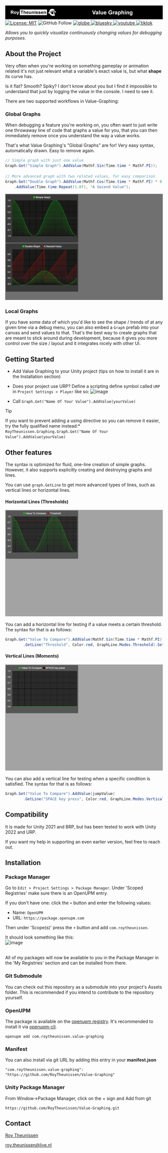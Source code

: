 [![Roy Theunissen](Documentation~/Github%20Header.jpg)](http://roytheunissen.com)
[![License: MIT](https://img.shields.io/badge/License-MIT-brightgreen.svg)](LICENSE.md)
![GitHub Follow](https://img.shields.io/github/followers/RoyTheunissen?label=RoyTheunissen&style=social)
<a href="https://roytheunissen.com" target="blank"><picture>
    <source media="(prefers-color-scheme: dark)" srcset="https://github.com/RoyTheunissen/RoyTheunissen/raw/master/globe_dark.png">
    <source media="(prefers-color-scheme: light)" srcset="https://github.com/RoyTheunissen/RoyTheunissen/raw/master/globe_light.png">
    <img alt="globe" src="globe_dark.png" width="20" height="20" />
</picture></a>
<a href="https://bsky.app/profile/roytheunissen.com" target="blank"><picture>
    <source media="(prefers-color-scheme: dark)" srcset="https://github.com/RoyTheunissen/RoyTheunissen/raw/master/bluesky_dark.png">
    <source media="(prefers-color-scheme: light)" srcset="https://github.com/RoyTheunissen/RoyTheunissen/raw/master/bluesky_light.png">
    <img alt="bluesky" src="bluesky_dark.png" width="20" height="20" />
</picture></a>
<a href="https://www.youtube.com/c/r_m_theunissen" target="blank"><picture>
    <source media="(prefers-color-scheme: dark)" srcset="https://github.com/RoyTheunissen/RoyTheunissen/raw/master/youtube_dark.png">
    <source media="(prefers-color-scheme: light)" srcset="https://github.com/RoyTheunissen/RoyTheunissen/raw/master/youtube_light.png">
    <img alt="youtube" src="youtube_dark.png" width="20" height="20" />
</picture></a> 
<a href="https://www.tiktok.com/@roy_theunissen" target="blank"><picture>
    <source media="(prefers-color-scheme: dark)" srcset="https://github.com/RoyTheunissen/RoyTheunissen/raw/master/tiktok_dark.png">
    <source media="(prefers-color-scheme: light)" srcset="https://github.com/RoyTheunissen/RoyTheunissen/raw/master/tiktok_light.png">
    <img alt="tiktok" src="tiktok_dark.png" width="20" height="20" />
</picture></a>

_Allows you to quickly visualize continuously changing values for debugging purposes._

## About the Project

Very often when you're working on something gameplay or animation related it's not just relevant what a variable's exact value is, but what **shape** its curve has.

Is it flat? Smooth? Spiky? I don't know about you but I find it impossible to understand that just by logging the value in the console. I need to see it.

There are two supported workflows in Value-Graphing:

### Global Graphs

When debugging a feature you're working on, you often want to just write one throwaway line of code that graphs a value for you, that you can then immediately remove once you understand the way a value works.

That's what Value Graphing's "Global Graphs" are for! Very easy syntax, automatically drawn. Easy to remove again.

```cs
// Simple graph with just one value
Graph.Get("Simple Graph").AddValue(Mathf.Sin(Time.time * Mathf.PI));

// More advanced graph with two related values, for easy comparison
Graph.Get("Double Graph").AddValue(Mathf.Cos(Time.time * Mathf.PI) * 0.25f)
    .AddValue(Time.time.Repeat(1.0f), "A Second Value");
```
![Example](Documentation~/Example.gif)

### Local Graphs

If you have some data of which you'd like to see the shape / trends of at any given time via a debug menu, you can also embed a `Graph` prefab into your canvas and send values to that. That's the best way to create graphs that are meant to stick around during development, because it gives you more control over the size / layout and it integrates nicely with other UI.

## Getting Started

- Add Value Graphing to your Unity project (tips on how to install it are in the Installation section)
- Does your project use URP? Define a scripting define symbol called `URP` in `Project Settings > Player` like so: ![image](https://github.com/RoyTheunissen/Value-Graphing/assets/3997055/e4609c07-2a59-40cf-a000-5fb877b3118a)

- Call `Graph.Get("Name Of Your Value").AddValue(yourValue)`

> [!TIP]
> If you want to prevent adding a using directive so you can remove it easier, try the fully qualified name instead:*
> `RoyTheunissen.Graphing.Graph.Get("Name Of Your Value").AddValue(yourValue)`

## Other features

The syntax is optimized for fluid, one-line creation of simple graphs. However, it also supports explicitly creating and destroying graphs and lines.

You can use `graph.GetLine` to get more advanced types of lines, such as vertical lines or horizontal lines.

#### Horizontal Lines (Thresholds)

![Example](Documentation~/Example%20Threshold.gif)

You can add a horizontal line for testing if a value meets a certain threshold. The syntax for that is as follows:

```cs
Graph.Get("Value To Compare").AddValue(Mathf.Sin(Time.time * Mathf.PI))
        .GetLine("Threshold", Color.red, GraphLine.Modes.Threshold).SetThreshold(0.75f);
```

#### Vertical Lines (Moments)

![Example](Documentation~/Example%20Timing.gif)

You can also add a vertical line for testing when a specific condition is satisfied. The syntax for that is as follows:

```cs
Graph.Get("Value To Compare").AddValue(jumpValue)
        .GetLine("SPACE key press", Color.red, GraphLine.Modes.VerticalLines).AddValue(Input.GetKeyDown(KeyCode.Space));
```

## Compatibility

It is made for Unity 2021 and BRP, but has been tested to work with Unity 2022 and URP.

If you want my help in supporting an even earlier version, feel free to reach out.

## Installation

### Package Manager

Go to `Edit > Project Settings > Package Manager`. Under 'Scoped Registries' make sure there is an OpenUPM entry.

If you don't have one: click the `+` button and enter the following values:

- Name: `OpenUPM` <br />
- URL: `https://package.openupm.com` <br />

Then under 'Scope(s)' press the `+` button and add `com.roytheunissen`.

It should look something like this: <br />
![image](https://user-images.githubusercontent.com/3997055/185363839-37b3bb3d-f70c-4dbd-b30d-cc8a93b592bb.png)

<br />
All of my packages will now be available to you in the Package Manager in the 'My Registries' section and can be installed from there.
<br />


### Git Submodule

You can check out this repository as a submodule into your project's Assets folder. This is recommended if you intend to contribute to the repository yourself.

### OpenUPM
The package is available on the [openupm registry](https://openupm.com). It's recommended to install it via [openupm-cli](https://github.com/openupm/openupm-cli).

```
openupm add com.roytheunissen.value-graphing
```

### Manifest
You can also install via git URL by adding this entry in your **manifest.json**
```
"com.roytheunissen.value-graphing": "https://github.com/RoyTheunissen/Value-Graphing"
```

### Unity Package Manager
From Window->Package Manager, click on the + sign and Add from git
```
https://github.com/RoyTheunissen/Value-Graphing.git
```


## Contact
[Roy Theunissen](https://roytheunissen.com)

[roy.theunissen@live.nl](mailto:roy.theunissen@live.nl)
